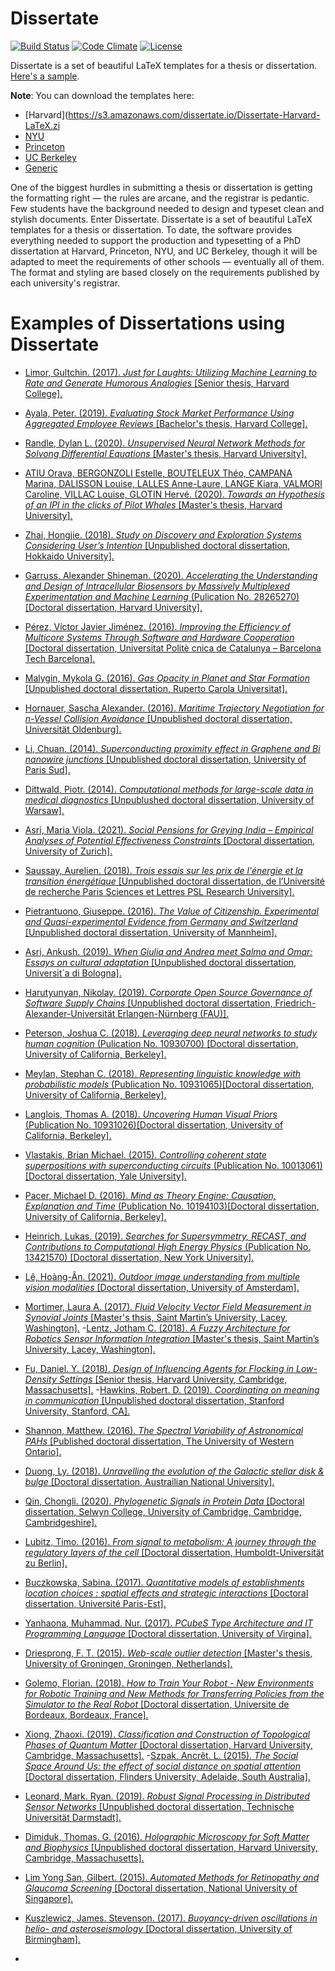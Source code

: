 # Dissertate
[![Build Status](https://travis-ci.org/suchow/Dissertate.svg?branch=master)](https://travis-ci.org/suchow/Dissertate)
[![Code Climate](https://codeclimate.com/github/suchow/Dissertate/badges/gpa.svg)](https://codeclimate.com/github/suchow/Dissertate)
[![License](https://img.shields.io/badge/license-AGPL-FBB829.svg)](https://www.gnu.org/licenses/agpl-3.0.html)

Dissertate is a set of beautiful LaTeX templates for a thesis or dissertation. [Here's a sample](https://s3.amazonaws.com/dissertate.io/generic.pdf).

**Note**: You can download the templates here:
- [Harvard](https://s3.amazonaws.com/dissertate.io/Dissertate-Harvard-LaTeX.zi
- [NYU](https://s3.amazonaws.com/dissertate.io/Dissertate-NYU-LaTeX.zip)
- [Princeton](https://s3.amazonaws.com/dissertate.io/Dissertate-Princeton-LaTeX.zip)
- [UC Berkeley](https://s3.amazonaws.com/dissertate.io/Dissertate-Berkeley-LaTeX.zip)
- [Generic](https://s3.amazonaws.com/dissertate.io/Dissertate-Generic-LaTeX.zip)

One of the biggest hurdles in submitting a thesis or dissertation is getting the formatting right — the rules are arcane, and the registrar is pedantic. Few students have the background needed to design and typeset clean and stylish documents. Enter Dissertate. Dissertate is a set of beautiful LaTeX templates for a thesis or dissertation. To date, the software provides everything needed to support the production and typesetting of a PhD dissertation at Harvard, Princeton, NYU, and UC Berkeley, though it will be adapted to meet the requirements of other schools — eventually all of them. The format and styling are based closely on the requirements published by each university's registrar.

# Examples of Dissertations using Dissertate
- [Limor, Gultchin. (2017). *Just for Laughts: Utilizing Machine Learning to Rate and Generate Humorous Analogies* [Senior thesis, Harvard College].](https://dash.harvard.edu/handle/1/38811513)
- [Ayala, Peter. (2019). *Evaluating Stock Market Performance Using Aggregated Employee Reviews* [Bachelor's thesis, Harvard College].](https://dash.harvard.edu/handle/1/37364656)
- [Randle, Dylan L. (2020). *Unsupervised Neural Network Methods for Solvong Differential Equations* [Master's thesis, Harvard University].](https://dylanrandle.github.io/denn/Harvard_Masters_Thesis_Submit.pdf)
- [ATIU Orava, BERGONZOLI Estelle, BOUTELEUX Théo, CAMPANA Marina,
DALISSON Louise, LALLES Anne-Laure, LANGE Kiara, VALMORI Caroline,
VILLAC Louise, GLOTIN Hervé. (2020). *Towards an Hypothesis of an IPI in the
clicks of Pilot Whales* [Master's thesis, Harvard University].](http://sabiod.univ-tln.fr/pub/B232_IPA_onPhyseter_and_Globi__Copy_.pdf)
- [Zhai, Hongjie. (2018). *Study on Discovery and Exploration
Systems Considering User’s Intention* [Unpublished doctoral dissertation, Hokkaido University].](https://eprints.lib.hokudai.ac.jp/dspace/bitstream/2115/70225/1/Zhai_HongJie.pdf)
- [Garruss, Alexander Shineman. (2020). *Accelerating the Understanding and Design of Intracellular Biosensors by Massively Multiplexed Experimentation and Machine Learning* (Pulication No. 28265270) [Doctoral dissertation, Harvard University].](https://media.proquest.com/media/hms/PFT/2/PwWSI?_s=A2LLUBgS1hBgpi%2FFbEc9h1uFGNk%3D)
- [Pérez, Víctor Javier Jiménez. (2016). *Improving the Efficiency of Multicore
Systems Through Software and Hardware Cooperation* [Doctoral dissertation, Universitat Politè cnica de Catalunya – Barcelona Tech Barcelona].](https://upcommons.upc.edu/bitstream/handle/2117/105576/TVJJP1de1.pdf?sequence=1&isAllowed=y)
- [Malygin, Mykola G. (2016). *Gas Opacity in Planet and Star Formation* [Unpublished doctoral dissertation, Ruperto Carola Universitat].](https://www.imprs-hd.mpg.de/81761/thesis_malygin.pdf)
- [Hornauer, Sascha Alexander. (2016). *Maritime Trajectory Negotiation for
n-Vessel Collision Avoidance* [Unpublished doctoral dissertation, Universität Oldenburg].](https://uol.de/f/2/dept/informatik/hormar16.pdf)
- [Li, Chuan. (2014). *Superconducting proximity effect in Graphene
and Bi nanowire junctions* [Unpublished doctoral dissertation, University of Paris Sud].](https://tel.archives-ouvertes.fr/tel-01142084/file/VD2_LI_CHUAN_26112014.pdf)
- [Dittwald, Piotr. (2014). *Computational methods for large-scale data in
medical diagnostics* [Unpublushed doctoral dissertation, University of Warsaw].](https://www.mimuw.edu.pl/sites/default/files/piotr_dittwald_pd-dok.pdf)
- [Asri, Maria Viola. (2021). *Social Pensions for Greying India – Empirical Analyses of Potential Effectiveness Constraints* [Doctoral dissertation, University of Zurich].](https://doi.org/10.5167/uzh-202724)
- [Saussay, Aurelien. (2018). *Trois essais sur les prix de l'énergie
et la transition énergétique* [Unpublished doctoral dissertation, de l’Université de recherche Paris Sciences et Lettres
PSL Research University].](https://www.theses.fr/2018PSLEH156.pdf)
- [Pietrantuono, Giuseppe. (2016). *The Value of Citizenship. Experimental and Quasi-experimental Evidence from Germany and Switzerland* [Unpublished doctoral dissertation, University of Mannheim].](http://madoc.bib.uni-mannheim.de/41290/1/dissertation_pflichtexemplare.pdf)
- [Asri, Ankush. (2019). *When Giulia and Andrea meet Salma and Omar:
Essays on cultural adaptation* [Unpublished doctoral dissertation, Universit´a di Bologna].](http://amsdottorato.unibo.it/9116/3/Asri%20thesis.pdf)
- [ Harutyunyan, Nikolay. (2019). *Corporate Open Source Governance of
Software Supply Chains* [Unpublished doctoral dissertation, Friedrich-Alexander-Universität Erlangen-Nürnberg (FAU)].](https://opus4.kobv.de/opus4-fau/files/12272/Dissertation_Harutyunyan_Nikolay.pdf)
- [Peterson, Joshua C. (2018). *Leveraging deep neural networks to study human cognition* (Pulication No. 10930700) [Doctoral dissertation, University of California, Berkeley].](https://www.proquest.com/dissertations-theses/leveraging-deep-neural-networks-study-human/docview/2135826689/se-2?accountid=201395)
- [Meylan, Stephan C. (2018). *Representing linguistic knowledge with probabilistic models* (Publication No. 10931065)[Doctoral dissertation, University of California, Berkeley].](https://www.proquest.com/dissertations-theses/representing-linguistic-knowledge-with/docview/2135808388/se-2?accountid=201395)
- [Langlois, Thomas A. (2018). *Uncovering Human Visual Priors* (Publication No. 10931026)[Doctoral dissertation, University of California, Berkeley].](https://www.proquest.com/dissertations-theses/uncovering-human-visual-priors/docview/2135826687/se-2?accountid=201395)
- [Vlastakis, Brian Michael. (2015). *Controlling coherent state superpositions with
superconducting circuits* (Publication No. 10013061)[Doctoral dissertation, Yale University].](https://www.proquest.com/dissertations-theses/controlling-coherent-state-superpositions-with/docview/1765648577/se-2?accountid=201395)
- [Pacer, Michael D. (2016). *Mind as Theory Engine:
Causation, Explanation and Time* (Publication No. 10194103)[Doctoral dissertation, University of California, Berkeley].](https://www.proquest.com/dissertations-theses/mind-as-theory-engine-causation-explanation-time/docview/1916533628/se-2?accountid=201395)
- [Heinrich, Lukas. (2019). *Searches for Supersymmetry, RECAST, and
Contributions to Computational High
Energy Physics* (Publication No. 13421570) [Doctoral dissertation, New York University].](https://www.proquest.com/dissertations-theses/searches-supersymmetry-recast-contributions/docview/2201490026/se-2?accountid=201395)
- [Lê, Hoàng-Ân. (2021). *Outdoor image understanding from multiple vision modalities* [Doctoral dissertation, University of Amsterdam].](https://pure.uva.nl/ws/files/60160532/Thesis.pdf)
- [Mortimer, Laura A. (2017). *Fluid Velocity Vector Field Measurement in
Synovial Joints* [Master's thsis, Saint Martin’s University, Lacey, Washington].](http://ricopic.one/mme/theses/Mortimer_Laura.pdf)
-[Lentz, Jotham C. (2018). *A Fuzzy Architecture for Robotics Sensor
Information Integration* [Master's thesis, Saint Martin’s University, Lacey, Washington].](http://ricopic.one/mme/theses/Lentz_Jotham.pdf)
- [Fu, Daniel. Y. (2018). *Design of Influencing Agents for Flocking
in Low-Density Settings* [Senior thesis, Harvard University, Cambridge, Massachusetts].](https://www.danfu.org/files/SeniorThesis.pdf)
-[Hawkins, Robert. D. (2019). *Coordinating on meaning in
communication* [Unpublished doctoral dissertation, Stanford University, Stanford, CA].](https://stacks.stanford.edu/file/druid:yk028zn8777/dissertation-augmented.pdf)
- [Shannon, Matthew. (2016). *The Spectral Variability of Astronomical PAHs* [Published doctoral dissertation, The University of Western Ontario].](http://www.astrochem.org/docs/The%20spectral%20variability%20of%20astronomical%20PAHs.pdf)
- [Duong, Ly. (2018). *Unravelling the evolution of the Galactic
stellar disk & bulge* [Doctoral dissertation, Austrailian National University].](https://openresearch-repository.anu.edu.au/bitstream/1885/149502/5/dissertation_print_LDuong_finalv2.pdf)
- [Qin, Chongli. (2020). *Phylogenetic Signals in Protein Data* [Doctoral dissertation, Selwyn College, University of Cambridge, Cambridge, Cambridgeshire].](https://www.repository.cam.ac.uk/bitstream/handle/1810/318986/PhD_thesis_V3.pdf?sequence=11&isAllowed=y)
- [Lubitz, Timo. (2016). *From signal to metabolism: A journey through the regulatory layers of the cell* [Doctoral dissertation, Humboldt-Universität zu Berlin].](https://edoc.hu-berlin.de/bitstream/handle/18452/18150/lubitz.pdf?sequence=1)
- [Buczkowska, Sabina. (2017). *Quantitative models of establishments location choices :
spatial effects and strategic interactions* [Doctoral dissertation, Université Paris-Est].](https://tel.archives-ouvertes.fr/tel-01835289/document)
- [Yanhaona, Muhammad. Nur. (2017). *PCubeS Type Architecture and IT Programming Language* [Doctoral dissertation, University of Virgina].](https://libraetd.lib.virginia.edu/downloads/8c97kq430?filename=Yan_PhD_Dissertation.pdf)
- [Driesprong, F. T. (2015). *Web-scale outlier detection* [Master's thesis, University of Groningen, Groningen, Netherlands].](https://fse.studenttheses.ub.rug.nl/13549/1/Masterscriptie.pdf)
- [Golemo, Florian. (2018). *How to Train Your Robot - New Environments for Robotic Training and New Methods for Transferring Policies from the Simulator to the Real Robot* [Doctoral dissertation, Universite de Bordeaux, Bordeaux, France].](https://hal.inria.fr/tel-01974203/file/89722_GOLEMO_2018_archivage.pdf)
- [Xiong, Zhaoxi. (2019). *Classification and Construction of
Topological Phases of Quantum Matter* [Doctoral dissertation, Harvard University, Cambridge, Massachusetts].](https://arxiv.org/pdf/1906.02892.pdf)
-[Szpak, Ancrêt. L. (2015). *The Social Space Around Us: the effect of
social distance on spatial attention* [Doctoral dissertation, Flinders University, Adelaide, South Australia].](https://flex.flinders.edu.au/file/0f664187-d49c-41b2-99c8-c2b6b98fdcfe/1/Szpak,%20A.%20PhD%20Thesis%202016.pdf)
- [Leonard, Mark. Ryan. (2019). *Robust Signal Processing in
Distributed Sensor Networks* [Unpublished doctoral dissertation, Technische Universität Darmstadt].](https://tuprints.ulb.tu-darmstadt.de/8489/1/2019-02-15_Leonard_Mark_Ryan.pdf)
- [Dimiduk, Thomas. G. (2016). *Holographic Microscopy for Soft Matter
and Biophysics* [Unpublished doctoral dissertation, Harvard University, Cambridge, Massachusetts].](http://tom.dimiduk.net/files/dimiduk_thesis.pdf)
- [Lim Yong San, Gilbert. (2015). *Automated Methods for Retinopathy and Glaucoma Screening* [Doctoral dissertation, National University of Singapore].](https://www.academia.edu/36587574/Automated_Methods_for_Retinopathy_and_Glaucoma_Screening)
- [Kuszlewicz, James. Stevenson. (2017). *Buoyancy-driven oscillations in helio- and
asteroseismology* [Doctoral dissertation, University of Birmingham].](https://etheses.bham.ac.uk/id/eprint/7658/2/Kuszlewicz17PhD.pdf)














- 


